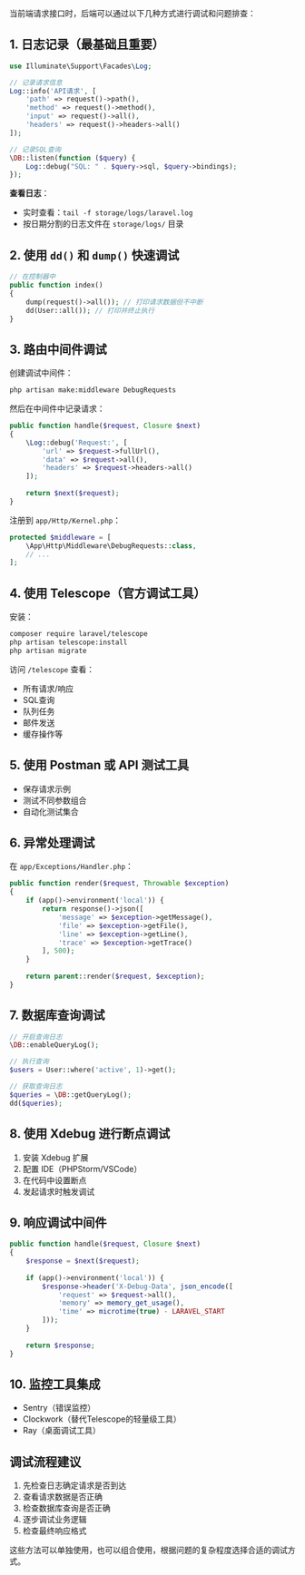 

当前端请求接口时，后端可以通过以下几种方式进行调试和问题排查：

## 1. 日志记录（最基础且重要）

```php
use Illuminate\Support\Facades\Log;

// 记录请求信息
Log::info('API请求', [
    'path' => request()->path(),
    'method' => request()->method(),
    'input' => request()->all(),
    'headers' => request()->headers->all()
]);

// 记录SQL查询
\DB::listen(function ($query) {
    Log::debug("SQL: " . $query->sql, $query->bindings);
});
```

**查看日志**：
- 实时查看：`tail -f storage/logs/laravel.log`
- 按日期分割的日志文件在 `storage/logs/` 目录

## 2. 使用 `dd()` 和 `dump()` 快速调试

```php
// 在控制器中
public function index()
{
    dump(request()->all()); // 打印请求数据但不中断
    dd(User::all()); // 打印并终止执行
}
```

## 3. 路由中间件调试

创建调试中间件：
```bash
php artisan make:middleware DebugRequests
```

然后在中间件中记录请求：
```php
public function handle($request, Closure $next)
{
    \Log::debug('Request:', [
        'url' => $request->fullUrl(),
        'data' => $request->all(),
        'headers' => $request->headers->all()
    ]);
    
    return $next($request);
}
```

注册到 `app/Http/Kernel.php`：
```php
protected $middleware = [
    \App\Http\Middleware\DebugRequests::class,
    // ...
];
```

## 4. 使用 Telescope（官方调试工具）

安装：
```bash
composer require laravel/telescope
php artisan telescope:install
php artisan migrate
```

访问 `/telescope` 查看：
- 所有请求/响应
- SQL查询
- 队列任务
- 邮件发送
- 缓存操作等

## 5. 使用 Postman 或 API 测试工具

- 保存请求示例
- 测试不同参数组合
- 自动化测试集合

## 6. 异常处理调试

在 `app/Exceptions/Handler.php`：
```php
public function render($request, Throwable $exception)
{
    if (app()->environment('local')) {
        return response()->json([
            'message' => $exception->getMessage(),
            'file' => $exception->getFile(),
            'line' => $exception->getLine(),
            'trace' => $exception->getTrace()
        ], 500);
    }
    
    return parent::render($request, $exception);
}
```

## 7. 数据库查询调试

```php
// 开启查询日志
\DB::enableQueryLog();

// 执行查询
$users = User::where('active', 1)->get();

// 获取查询日志
$queries = \DB::getQueryLog();
dd($queries);
```

## 8. 使用 Xdebug 进行断点调试

1. 安装 Xdebug 扩展
2. 配置 IDE（PHPStorm/VSCode）
3. 在代码中设置断点
4. 发起请求时触发调试

## 9. 响应调试中间件

```php
public function handle($request, Closure $next)
{
    $response = $next($request);
    
    if (app()->environment('local')) {
        $response->header('X-Debug-Data', json_encode([
            'request' => $request->all(),
            'memory' => memory_get_usage(),
            'time' => microtime(true) - LARAVEL_START
        ]));
    }
    
    return $response;
}
```

## 10. 监控工具集成

- Sentry（错误监控）
- Clockwork（替代Telescope的轻量级工具）
- Ray（桌面调试工具）

## 调试流程建议

1. 先检查日志确定请求是否到达
2. 查看请求数据是否正确
3. 检查数据库查询是否正确
4. 逐步调试业务逻辑
5. 检查最终响应格式

这些方法可以单独使用，也可以组合使用，根据问题的复杂程度选择合适的调试方式。